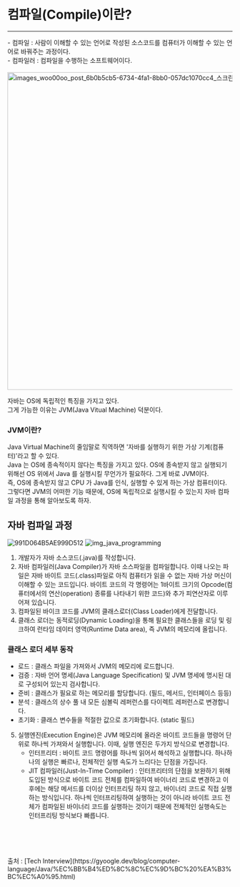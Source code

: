 # 컴파일(Compile)이란?
<hr/>
- 컴파일 : 사람이 이해할 수 있는 언어로 작성된 소스코드를 컴퓨터가 이해할 수 있는 언어로 바꿔주는 과정이다.<br/>
- 컴파일러 : 컴파일을 수행하는 소프트웨어이다.
<br/><br/>
<img width="711" alt="images_woo00oo_post_6b0b5cb5-6734-4fa1-8bb0-057dc1070cc4_스크린샷 2021-01-01 오후 6 14 46" src="https://user-images.githubusercontent.com/89081374/206717271-ab86e112-2a20-4deb-bb25-8ffbad0d2add.png">

자바는 OS에 독립적인 특징을 가지고 있다.   
그게 가능한 이유는 JVM(Java Vitual Machine) 덕분이다.  
### JVM이란?
Java Virtual Machine의 줄임말로 직역하면 '자바를 실행하기 위한 가상 기계(컴퓨터)'라고 할 수 있다.  
Java 는 OS에 종속적이지 않다는 특징을 가지고 있다. OS에 종속받지 않고 실행되기 위해선 OS 위에서 Java 를 실행시킬 무언가가 필요하다. 그게 바로 JVM이다.  
즉, OS에 종속받지 않고 CPU 가 Java를 인식, 실행할 수 있게 하는 가상 컴퓨터이다.  
그렇다면 JVM의 어떠한 기능 때문에, OS에 독립적으로 실행시킬 수 있는지 자바 컴파일 과정을 통해 알아보도록 하자.
  
## 자바 컴파일 과정
![991D064B5AE999D512](https://user-images.githubusercontent.com/89081374/206716235-3ed0f9d8-d854-487e-a8b5-51c46c1497fd.jpeg)
![img_java_programming](https://user-images.githubusercontent.com/89081374/206716279-e974cffe-2348-4cd6-bdc6-22c0432aa176.png)
1. 개발자가 자바 소스코드(.java)를 작성합니다. 
2. 자바 컴파일러(Java Compiler)가 자바 소스파일을 컴파일합니다. 이때 나오는 파일은 자바 바이트 코드(.class)파일로 아직 컴퓨터가 읽을 수 없는 자바 가상 머신이 이해할 수 있는 코드입니다. 바이트 코드의 각 명령어는 1바이트 크기의 Opcode(컴퓨터에서의 연산(operation) 종류를 나타내기 위한 코드)와 추가 피연산자로 이루어져 있습니다. 
3. 컴파일된 바이크 코드를 JVM의 클래스로더(Class Loader)에게 전달합니다. 
4. 클래스 로더는 동적로딩(Dynamic Loading)을 통해 필요한 클래스들을 로딩 및 링크하여 런타임 데이터 영역(Runtime Data area), 즉 JVM의 메모리에 올립니다.

### 클래스 로더 세부 동작
- 로드 : 클래스 파일을 가져와서 JVM의 메모리에 로드합니다. 
- 검증 : 자바 언어 명세(Java Language Specification) 및 JVM 명세에 명시된 대로 구성되어 있는지 검사합니다. 
- 준비 : 클래스가 필요로 하는 메모리를 할당합니다. (필드, 메서드, 인터페이스 등등)
- 분석 : 클래스의 상수 풀 내 모든 심볼릭 레퍼런스를 다이렉트 레퍼런스로 변경합니다. 
- 초기화 : 클래스 변수들을 적절한 값으로 초기화합니다. (static 필드)
  
5. 실행엔진(Execution Engine)은 JVM 메모리에 올라온 바이트 코드들을 명령어 단위로 하나씩 가져와서 실행합니다. 이때, 실행 엔진은 두가지 방식으로 변경합니다. 
   - 인터프리터 : 바이트 코드 명령어를 하나씩 읽어서 해석하고 실행합니다. 하나하나의 실행은 빠르나, 전체적인 실행 속도가 느리다는 단점을 가집니다.
   - JIT 컴파일러(Just-In-Time Compiler) : 인터프리터의 단점을 보완하기 위해 도입된 방식으로 바이트 코드 전체를 컴파일하여 바이너리 코드로 변경하고 이후에는 해당 메서드를 더이상 인터프리팅 하지 않고, 바이너리 코드로 직접 실행하는 방식입니다. 하나씩 인터프리팅하여 실행하는 것이 아니라 바이트 코드 전체가 컴파일된 바이너리 코드를 실행하는 것이기 때문에 전체적인 실행속도는 인터프리팅 방식보다 빠릅니다.
<br/>
<br/>
<br/>
<br/>
출처 : [Tech Interview](https://gyoogle.dev/blog/computer-language/Java/%EC%BB%B4%ED%8C%8C%EC%9D%BC%20%EA%B3%BC%EC%A0%95.html)

